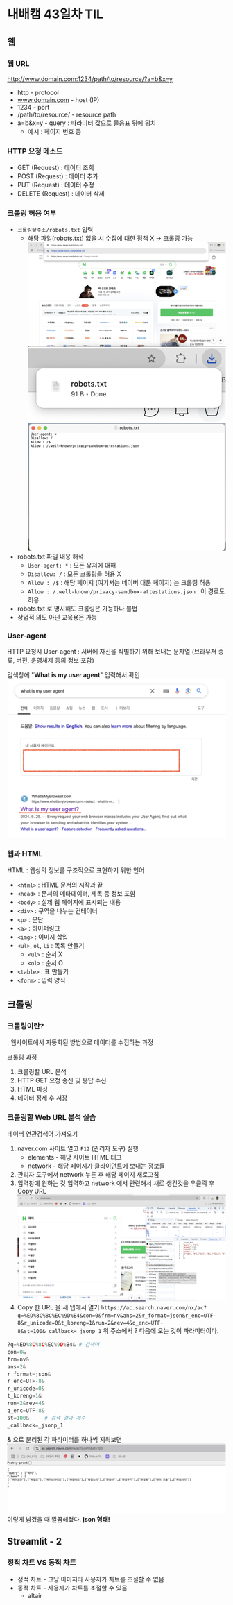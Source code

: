# 내배캠 43일차 TIL
## 웹
### 웹 URL
http://www.domain.com:1234/path/to/resource/?a=b&x=y
* http - protocol
* www.domain.com - host (IP)
* 1234 - port
* /path/to/resource/ - resource path
* a=b&x=y - query : 파라미터 값으로 물음표 뒤에 위치 
  * 예시 : 페이지 번호 등
### HTTP 요청 메소드
* GET (Request) : 데이터 조회
* POST (Request) : 데이터 추가
* PUT (Request) : 데이터 수정
* DELETE (Request) : 데이터 삭제

### 크롤링 허용 여부
* `크롤링할주소/robots.txt` 입력
  * 해당 파일(robots.txt) 없을 시 수집에 대한 정책 X -> 크롤링 가능
![](/img/241125_naver.com:robots.png)
![](/img/241125_robots_txt.png)
![](/img/241125_robots_.png)
* robots.txt 파일 내용 해석
  * `User-agent: *` : 모든 유저에 대해
  * `Disallow: /` : 모든 크롤링을 허용 X
  * `Allow : /$` : 해당 페이지 (여기서는 네이버 대문 페이지) 는 크롤링 허용
  * `Allow : /.well-known/privacy-sandbox-attestations.json` : 이 경로도 허용
* robots.txt 로 명시해도 크롤링은 가능하나 불법
* 상업적 의도 아닌 교육용은 가능

### User-agent
HTTP 요청시 User-agent : 서버에 자신을 식별하기 위해 보내는 문자열 (브라우저 종류, 버전, 운영체제 등의 정보 포함)

검색창에 "**What is my user agent**" 입력해서 확인
![](/img/241125_user_agent.png)

### 웹과 HTML
HTML : 웹상의 정보를 구조적으로 표현하기 위한 언어
* `<html>` : HTML 문서의 시작과 끝
* `<head>` : 문서의 메타데이터, 제목 등 정보 포함
* `<body>` : 실제 웹 페이지에 표시되는 내용
* `<div>` : 구역을 나누는 컨테이너
* `<p>` : 문단
* `<a>` : 하이퍼링크
* `<img>` : 이미지 삽입
* `<ul>`, `ol`, `li` : 목록 만들기
  * `<ul>` : 순서 X 
  * `<ol>` : 순서 O
* `<table>` : 표 만들기
* `<form>` : 입력 양식


## 크롤링
### 크롤링이란?
: 웹사이트에서 자동화된 방법으로 데이터를 수집하는 과정

크롤링 과정
1. 크롤링할 URL 분석
2. HTTP GET 요청 송신 및 응답 수신
3. HTML 파싱
4. 데이터 정제 후 저장
### 크롤링할 Web URL 분석 실습
네이버 연관검색어 가져오기
1. naver.com 사이트 열고 `F12` (관리자 도구) 실행
   * elements - 해당 사이트 HTML 태그 
   * network - 해당 페이지가 클라이언트에 보내는 정보들
2. 관리자 도구에서 network 누른 후 해당 페이지 새로고침
3. 입력창에 원하는 것 입력하고 network 에서 관련해서 새로 생긴것을 우클릭 후 Copy URL 
![](/img/241125_network.png)
4. Copy 한 URL 을 새 탭에서 열기
```https://ac.search.naver.com/nx/ac?q=%ED%8C%8C%EC%9D%B4&con=0&frm=nv&ans=2&r_format=json&r_enc=UTF-8&r_unicode=0&t_koreng=1&run=2&rev=4&q_enc=UTF-8&st=100&_callback=_jsonp_1```
위 주소에서 ? 다음에 오는 것이 파라미터이다.
```py
?q=%ED%8C%8C%EC%9D%B4& # 검색어
con=0&
frm=nv&
ans=2&
r_format=json&
r_enc=UTF-8&
r_unicode=0&
t_koreng=1&
run=2&rev=4&
q_enc=UTF-8&
st=100&     # 검색 결과 개수
_callback=_jsonp_1
```
& 으로 분리된 각 파라미터를 하나씩 지워보면
![](/img/241125_query.png)
이렇게 남겼을 때 깔끔해졌다.
**json 형태!**



## Streamlit - 2
### 정적 차트 VS 동적 차트
* 정적 차트 - 그냥 이미지라 사용자가 차트를 조절할 수 없음
* 동적 차트 - 사용자가 차트를 조절할 수 있음
  * altair